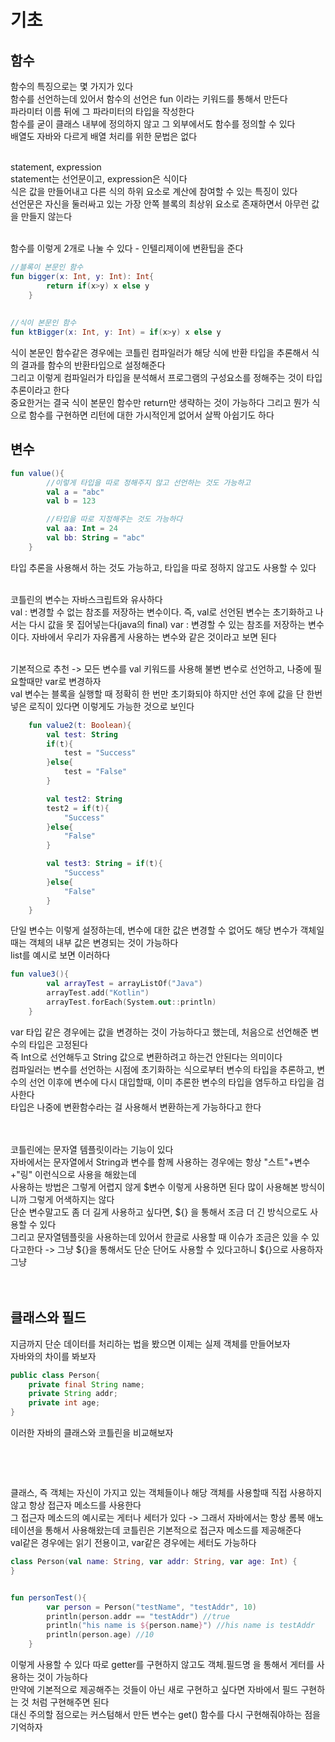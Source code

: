 # 기초

## 함수
함수의 특징으로는 몇 가지가 있다 <br>
함수를 선언하는데 있어서 함수의 선언은 fun 이라는 키워드를 통해서 만든다 <br>
파라미터 이름 뒤에 그 파라미터의 타입을 작성한다 <br>
함수를 굳이 클래스 내부에 정의하지 않고 그 외부에서도 함수를 정의할 수 있다 <br>
배열도 자바와 다르게 배열 처리를 위한 문법은 없다 <br>
<br>

statement, expression <br>
statement는 선언문이고, expression은 식이다 <br>
식은 값을 만들어내고 다른 식의 하위 요소로 계산에 참여할 수 있는 특징이 있다 <br>
선언문은 자신을 둘러싸고 있는 가장 안쪽 블록의 최상위 요소로 존재하면서 아무런 값을 만들지 않는다 <br>
<br>

함수를 이렇게 2개로 나눌 수 있다 - 인텔리제이에 변환팁을 준다
```kotlin
//블록이 본문인 함수
fun bigger(x: Int, y: Int): Int{
        return if(x>y) x else y
    }
    
    
//식이 본문인 함수
fun ktBigger(x: Int, y: Int) = if(x>y) x else y
```
식이 본문인 함수같은 경우에는 코틀린 컴파일러가 해당 식에 반환 타입을 추론해서 식의 결과를 함수의 반환타입으로 설정해준다 <br>
그리고 이렇게 컴파일러가 타입을 분석해서 프로그램의 구성요소를 정해주는 것이 타입 추론이라고 한다 <br>
중요한거는 결국 식이 본문인 함수만 return만 생략하는 것이 가능하다 그리고 뭔가 식으로 함수를 구현하면 리턴에 대한 가시적인게 없어서 살짝 아쉽기도 하다 <br>


## 변수
```kotlin
fun value(){
        //이렇게 타입을 따로 정해주지 않고 선언하는 것도 가능하고
        val a = "abc"
        val b = 123

        //타입을 따로 지정해주는 것도 가능하다
        val aa: Int = 24
        val bb: String = "abc"
    }
```
타입 추론을 사용해서 하는 것도 가능하고, 타입을 따로 정하지 않고도 사용할 수 있다 <br>
<br>

코틀린의 변수는 자바스크립트와 유사하다 <br>
val : 변경할 수 없는 참조를 저장하는 변수이다. 즉, val로 선언된 변수는 초기화하고 나서는 다시 값을 못 집어넣는다(java의 final)
var : 변경할 수 있는 참조를 저장하는 변수이다. 자바에서 우리가 자유롭게 사용하는 변수와 같은 것이라고 보면 된다 <br>
<br>

기본적으로 추천 -> 모든 변수를 val 키워드를 사용해 불변 변수로 선언하고, 나중에 필요할때만 var로 변경하자 <br>
val 변수는 블록을 실행할 때 정확히 한 번만 초기화되야 하지만 선언 후에 값을 단 한번 넣은 로직이 있다면 이렇게도 가능한 것으로 보인다 <br>
```kotlin
    fun value2(t: Boolean){
        val test: String
        if(t){
            test = "Success"
        }else{
            test = "False"
        }

        val test2: String
        test2 = if(t){
            "Success"
        }else{
            "False"
        }

        val test3: String = if(t){
            "Success"
        }else{
            "False"
        }
    }
```
단일 변수는 이렇게 설정하는데, 변수에 대한 값은 변경할 수 없어도 해당 변수가 객체일때는 객체의 내부 값은 변경되는 것이 가능하다 <br>
list를 예시로 보면 이러하다 <br>

```kotlin
fun value3(){
        val arrayTest = arrayListOf("Java")
        arrayTest.add("Kotlin")
        arrayTest.forEach(System.out::println)
    }
```

var 타입 같은 경우에는 값을 변경하는 것이 가능하다고 했는데, 처음으로 선언해준 변수의 타입은 고정된다 <br>
즉 Int으로 선언해두고 String 값으로 변환하려고 하는건 안된다는 의미이다 <br>
컴파일러는 변수를 선언하는 시점에 초기화하는 식으로부터 변수의 타입을 추론하고, 변수의 선언 이후에 변수에 다시 대입할때, 이미 추론한 변수의 타입을 염두하고 타입을 검사한다 <br>
타입은 나중에 변환함수라는 걸 사용해서 변환하는게 가능하다고 한다 <br>
<br><br>

코틀린에는 문자열 템플릿이라는 기능이 있다 <br>
자바에서는 문자열에서 String과 변수를 함께 사용하는 경우에는 항상 "스트"+변수+"링" 이런식으로 사용을 해왔는데 <br>
사용하는 방법은 그렇게 어렵지 않게 $변수 이렇게 사용하면 된다 많이 사용해본 방식이니까 그렇게 어색하지는 않다 <br>
단순 변수말고도 좀 더 길게 사용하고 싶다면, ${} 을 통해서 조금 더 긴 방식으로도 사용할 수 있다 <br>
그리고 문자열템플릿을 사용하는데 있어서 한글로 사용할 때 이슈가 조금은 있을 수 있다고한다 -> 그냥 ${}을 통해서도 단순 단어도 사용할 수 있다고하니 ${}으로 사용하자 그냥 <br>
<br><br>

## 클래스와 필드
지금까지 단순 데이터를 처리하는 법을 봤으면 이제는 실제 객체를 만들어보자 <br>
자바와의 차이를 봐보자 <br>
```java
public class Person{
    private final String name;
    private String addr;
    private int age;
}
```
이러한 자바의 클래스와 코틀린을 비교해보자 <br>
```kotlin

```
<br><br>

클래스, 즉 객체는 자신이 가지고 있는 객체들이나 해당 객체를 사용할때 직접 사용하지 않고 항상 접근자 메소드를 사용한다 <br>
그 접근자 메소드의 예시로는 게터나 세터가 있다 -> 그래서 자바에서는 항상 롬복 애노테이션을 통해서 사용해왔는데 코틀린은 기본적으로 접근자 메소드를 제공해준다 <br>
val같은 경우에는 읽기 전용이고, var같은 경우에는 세터도 가능하다 <br>
```kotlin
class Person(val name: String, var addr: String, var age: Int) {
}


fun personTest(){
        var person = Person("testName", "testAddr", 10)
        println(person.addr == "testAddr") //true
        println("his name is ${person.name}") //his name is testAddr
        println(person.age) //10
    }
```
이렇게 사용할 수 있다 따로 getter를 구현하지 않고도 객체.필드명 을 통해서 게터를 사용하는 것이 가능하다 <br>
만약에 기본적으로 제공해주는 것들이 아닌 새로 구현하고 싶다면 자바에서 필드 구현하는 것 처럼 구현해주면 된다 <br>
대신 주의할 점으로는 커스텀해서 만든 변수는 get() 함수를 다시 구현해줘야하는 점을 기억하자 <br>
